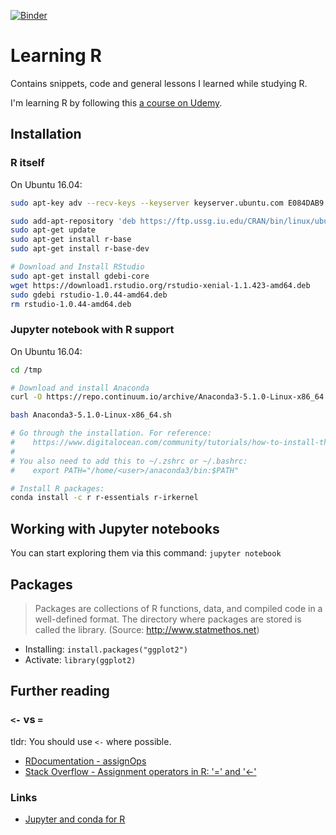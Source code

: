 [![Binder](https://mybinder.org/badge.svg)](https://mybinder.org/v2/gh/niklas-heer/learning-r/master)

# Learning R

Contains snippets, code and general lessons I learned while studying R.

I'm learning R by following this [a course on Udemy](https://www.udemy.com/r-programming/).

## Installation

### R itself

On Ubuntu 16.04:

```bash
sudo apt-key adv --recv-keys --keyserver keyserver.ubuntu.com E084DAB9

sudo add-apt-repository 'deb https://ftp.ussg.iu.edu/CRAN/bin/linux/ubuntu xenial/'
sudo apt-get update
sudo apt-get install r-base
sudo apt-get install r-base-dev

# Download and Install RStudio
sudo apt-get install gdebi-core
wget https://download1.rstudio.org/rstudio-xenial-1.1.423-amd64.deb
sudo gdebi rstudio-1.0.44-amd64.deb
rm rstudio-1.0.44-amd64.deb
```

### Jupyter notebook with R support

On Ubuntu 16.04:

```bash
cd /tmp

# Download and install Anaconda
curl -O https://repo.continuum.io/archive/Anaconda3-5.1.0-Linux-x86_64.sh

bash Anaconda3-5.1.0-Linux-x86_64.sh

# Go through the installation. For reference:
#    https://www.digitalocean.com/community/tutorials/how-to-install-the-anaconda-python-distribution-on-ubuntu-16-04
#
# You also need to add this to ~/.zshrc or ~/.bashrc:
#    export PATH="/home/<user>/anaconda3/bin:$PATH"

# Install R packages:
conda install -c r r-essentials r-irkernel
```

## Working with Jupyter notebooks

You can start exploring them via this command: `jupyter notebook`

## Packages

> Packages are collections of R functions, data, and compiled code in a well-defined format. The directory where packages are stored is called the library.
(Source: http://www.statmethos.net)

* Installing: `install.packages("ggplot2")`
* Activate: `library(ggplot2)`

## Further reading

### `<-` vs `=`

tldr: You should use `<-` where possible.

* [RDocumentation - assignOps](https://www.rdocumentation.org/packages/base/versions/3.4.3/topics/assignOps)
* [Stack Overflow - Assignment operators in R: '=' and '<-'](https://stackoverflow.com/a/1742550/7292803)

### Links

* [Jupyter and conda for R](https://www.anaconda.com/developer-blog/jupyter-and-conda-r/)
